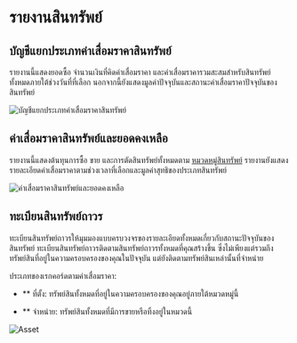 <!-- add-breadcrumbs -->
# รายงานสินทรัพย์

## บัญชีแยกประเภทค่าเสื่อมราคาสินทรัพย์

รายงานนี้แสดงยอดซื้อ จำนวนเงินที่คิดค่าเสื่อมราคา และค่าเสื่อมราคารวมสะสมสำหรับสินทรัพย์ทั้งหมดภายใต้ช่วงวันที่ที่เลือก นอกจากนี้ยังแสดงมูลค่าปัจจุบันและสถานะค่าเสื่อมราคาปัจจุบันของสินทรัพย์

![บัญชีแยกประเภทค่าเสื่อมราคาสินทรัพย์](/docs/assets/img/asset/asset-dep-ledger.png)


## ค่าเสื่อมราคาสินทรัพย์และยอดคงเหลือ
รายงานนี้แสดงต้นทุนการซื้อ ขาย และการตัดสินทรัพย์ทั้งหมดตาม [หมวดหมู่สินทรัพย์](/docs/user/manual/th/asset/asset-category) รายงานยังแสดงรายละเอียดค่าเสื่อมราคาตามช่วงเวลาที่เลือกและมูลค่าสุทธิของประเภทสินทรัพย์

![ค่าเสื่อมราคาสินทรัพย์และยอดคงเหลือ](/docs/assets/img/asset/asset-dep-balance.png)

## ทะเบียนสินทรัพย์ถาวร

ทะเบียนสินทรัพย์ถาวรให้มุมมองแบบครบวงจรของรายละเอียดทั้งหมดเกี่ยวกับสถานะปัจจุบันของสินทรัพย์ ทะเบียนสินทรัพย์ถาวรติดตามสินทรัพย์ถาวรทั้งหมดที่คุณสร้างขึ้น ซึ่งไม่เพียงแต่รวมถึงทรัพย์สินที่อยู่ในความครอบครองของคุณในปัจจุบัน แต่ยังติดตามทรัพย์สินเหล่านั้นที่จำหน่าย

ประเภทของเรกคอร์ดตามค่าเสื่อมราคา:

* ** ที่ตั้ง: ทรัพย์สินทั้งหมดที่อยู่ในความครอบครองของคุณอยู่ภายใต้หมวดหมู่นี้

* ** จำหน่าย: ทรัพย์สินทั้งหมดที่มีการขายหรือทิ้งอยู่ในหมวดนี้

<img class="screenshot" alt="Asset" src="{{docs_base_url}}/assets/img/asset/fixed-asset-register.png">